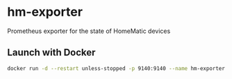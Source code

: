 # hm-exporter
Prometheus exporter for the state of HomeMatic devices

## Launch with Docker

```bash
docker run -d --restart unless-stopped -p 9140:9140 --name hm-exporter zubairov/hm-exporter
```